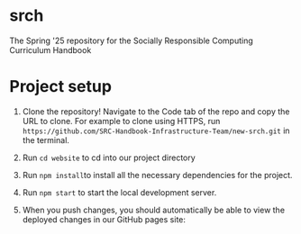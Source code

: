 # srch
The Spring '25 repository for the Socially Responsible Computing Curriculum Handbook

# Project setup
1. Clone the repository! Navigate to the Code tab of the repo and copy the URL to clone.
For example to clone using HTTPS, run
```https://github.com/SRC-Handbook-Infrastructure-Team/new-srch.git``` in the terminal.

2. Run `cd website` to cd into our project directory

3. Run `npm install`to install all the necessary dependencies for the project.

4. Run `npm start` to start the local development server.

5. When you push changes, you should automatically be able to view the deployed changes in our GitHub pages site: 
